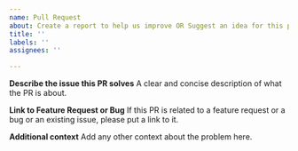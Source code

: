 ```yaml
---
name: Pull Request
about: Create a report to help us improve OR Suggest an idea for this project
title: ''
labels: ''
assignees: ''

---
```


**Describe the issue this PR solves**
A clear and concise description of what the PR is about.

**Link to Feature Request or Bug**
If this PR is related to a feature request or a bug or an existing issue, please put a link to it.

**Additional context**
Add any other context about the problem here.
